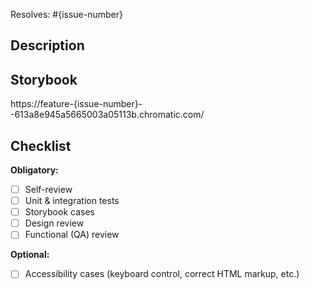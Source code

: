 Resolves: #{issue-number}

## Description


## Storybook
https://feature-{issue-number}--613a8e945a5665003a05113b.chromatic.com/

## Checklist

**Obligatory:**

- [ ] Self-review
- [ ] Unit & integration tests
- [ ] Storybook cases
- [ ] Design review
- [ ] Functional (QA) review

**Optional:**

- [ ] Accessibility cases (keyboard control, correct HTML markup, etc.)
